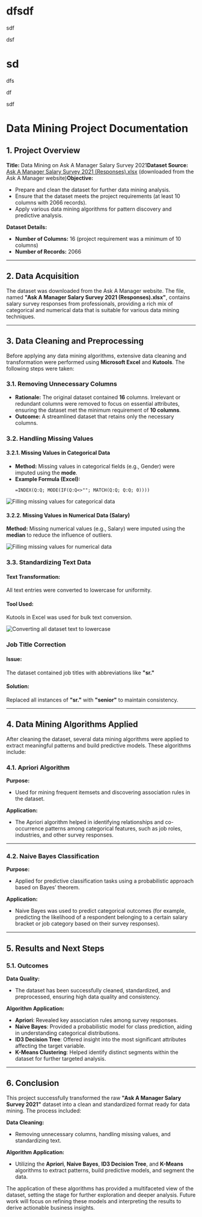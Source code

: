 # dfsdf

sdf


dsf

# sd

dfs

df

sdf

# Data Mining Project Documentation

## 1. Project Overview

**Title:** Data Mining on Ask A Manager Salary Survey 2021**Dataset Source:** [Ask A Manager Salary Survey 2021 (Responses).xlsx](#) (downloaded from the Ask A Manager website)**Objective:**

- Prepare and clean the dataset for further data mining analysis.
- Ensure that the dataset meets the project requirements (at least 10 columns with 2066 records).
- Apply various data mining algorithms for pattern discovery and predictive analysis.

**Dataset Details:**

- **Number of Columns:** 16 (project requirement was a minimum of 10 columns)
- **Number of Records:** 2066

---

## 2. Data Acquisition

The dataset was downloaded from the Ask A Manager website. The file, named **"Ask A Manager Salary Survey 2021 (Responses).xlsx"**, contains salary survey responses from professionals, providing a rich mix of categorical and numerical data that is suitable for various data mining techniques.

---

## 3. Data Cleaning and Preprocessing

Before applying any data mining algorithms, extensive data cleaning and transformation were performed using **Microsoft Excel** and **Kutools**. The following steps were taken:

### 3.1. Removing Unnecessary Columns

- **Rationale:** The original dataset contained **16** columns. Irrelevant or redundant columns were removed to focus on essential attributes, ensuring the dataset met the minimum requirement of **10 columns**.
- **Outcome:** A streamlined dataset that retains only the necessary columns.

### 3.2. Handling Missing Values

#### 3.2.1. Missing Values in Categorical Data

- **Method:** Missing values in categorical fields (e.g., Gender) were imputed using the **mode**.
- **Example Formula (Excel):**
  ```excel
  =INDEX(Q:Q; MODE(IF(Q:Q<>""; MATCH(Q:Q; Q:Q; 0))))
  ```

![Filling missing values for categorical data](image\project_Documentation\1.jpg)

#### 3.2.2. Missing Values in Numerical Data (Salary)

**Method:** Missing numerical values (e.g., Salary) were imputed using the **median** to reduce the influence of outliers.

![Filling missing values for numerical data](image\project_Documentation\2.jpg)

### 3.3. Standardizing Text Data

#### Text Transformation:

All text entries were converted to lowercase for uniformity.

#### Tool Used:

Kutools in Excel was used for bulk text conversion.

![Converting all dataset text to lowercase](image\project_Documentation\3.jpg)

### Job Title Correction

#### Issue:

The dataset contained job titles with abbreviations like **"sr."**

#### Solution:

Replaced all instances of **"sr."** with **"senior"** to maintain consistency.

---

## 4. Data Mining Algorithms Applied

After cleaning the dataset, several data mining algorithms were applied to extract meaningful patterns and build predictive models. These algorithms include:

### 4.1. Apriori Algorithm

**Purpose:**

- Used for mining frequent itemsets and discovering association rules in the dataset.

**Application:**

- The Apriori algorithm helped in identifying relationships and co-occurrence patterns among categorical features, such as job roles, industries, and other survey responses.

---

### 4.2. Naive Bayes Classification

**Purpose:**

- Applied for predictive classification tasks using a probabilistic approach based on Bayes’ theorem.

**Application:**

- Naive Bayes was used to predict categorical outcomes (for example, predicting the likelihood of a respondent belonging to a certain salary bracket or job category based on their survey responses).

---

## 5. Results and Next Steps

### 5.1. Outcomes

**Data Quality:**

- The dataset has been successfully cleaned, standardized, and preprocessed, ensuring high data quality and consistency.

**Algorithm Application:**

- **Apriori**: Revealed key association rules among survey responses.
- **Naive Bayes**: Provided a probabilistic model for class prediction, aiding in understanding categorical distributions.
- **ID3 Decision Tree**: Offered insight into the most significant attributes affecting the target variable.
- **K-Means Clustering**: Helped identify distinct segments within the dataset for further targeted analysis.

---

## 6. Conclusion

This project successfully transformed the raw **"Ask A Manager Salary Survey 2021"** dataset into a clean and standardized format ready for data mining. The process included:

**Data Cleaning:**

- Removing unnecessary columns, handling missing values, and standardizing text.

**Algorithm Application:**

- Utilizing the **Apriori**, **Naive Bayes**, **ID3 Decision Tree**, and **K-Means** algorithms to extract patterns, build predictive models, and segment the data.

The application of these algorithms has provided a multifaceted view of the dataset, setting the stage for further exploration and deeper analysis. Future work will focus on refining these models and interpreting the results to derive actionable business insights.
